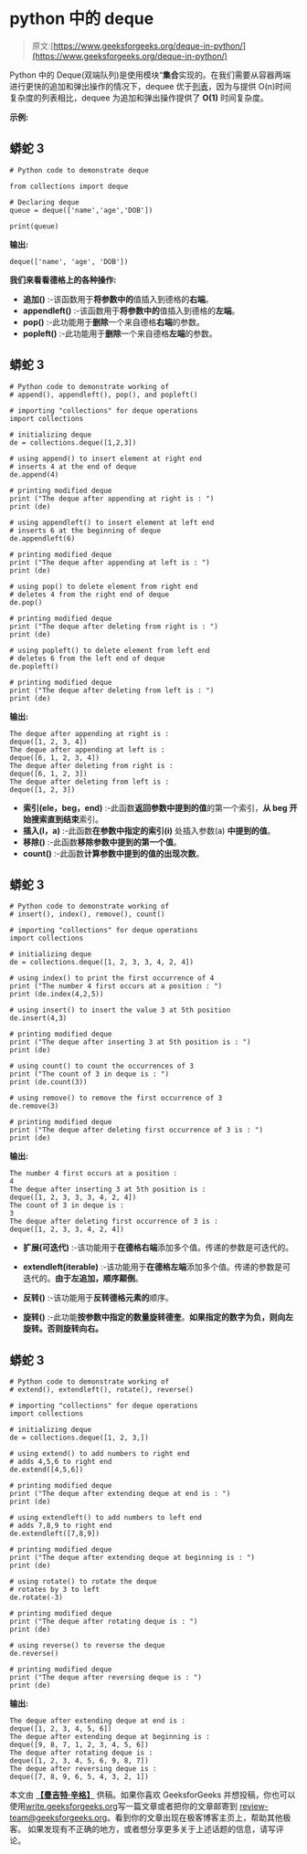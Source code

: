 # python 中的 deque

> 原文:[https://www.geeksforgeeks.org/deque-in-python/](https://www.geeksforgeeks.org/deque-in-python/)

Python 中的 Deque(双端队列)是使用模块“**集合**实现的。在我们需要从容器两端进行更快的追加和弹出操作的情况下，dequee 优于[列表](https://www.geeksforgeeks.org/python-set-3-strings-lists-tuples-iterations/)，因为与提供 O(n)时间复杂度的列表相比，dequee 为追加和弹出操作提供了 **O(1)** 时间复杂度。

**示例:**

## 蟒蛇 3

```
# Python code to demonstrate deque 

from collections import deque 

# Declaring deque 
queue = deque(['name','age','DOB'])  

print(queue)
```

**输出:**

```
deque(['name', 'age', 'DOB'])
```

**我们来看看德格上的各种操作:**

*   **追加()** :-该函数用于**将参数中的**值插入到德格的**右端**。
*   **appendleft()** :-该函数用于**将参数中的**值插入到德格的**左端**。
*   **pop()** :-此功能用于**删除**一个来自德格**右端**的参数。
*   **popleft()** :-此功能用于**删除**一个来自德格**左端**的参数。

## 蟒蛇 3

```
# Python code to demonstrate working of 
# append(), appendleft(), pop(), and popleft()

# importing "collections" for deque operations
import collections

# initializing deque
de = collections.deque([1,2,3])

# using append() to insert element at right end 
# inserts 4 at the end of deque
de.append(4)

# printing modified deque
print ("The deque after appending at right is : ")
print (de)

# using appendleft() to insert element at left end 
# inserts 6 at the beginning of deque
de.appendleft(6)

# printing modified deque
print ("The deque after appending at left is : ")
print (de)

# using pop() to delete element from right end 
# deletes 4 from the right end of deque
de.pop()

# printing modified deque
print ("The deque after deleting from right is : ")
print (de)

# using popleft() to delete element from left end 
# deletes 6 from the left end of deque
de.popleft()

# printing modified deque
print ("The deque after deleting from left is : ")
print (de)
```

**输出:**

```
The deque after appending at right is : 
deque([1, 2, 3, 4])
The deque after appending at left is : 
deque([6, 1, 2, 3, 4])
The deque after deleting from right is : 
deque([6, 1, 2, 3])
The deque after deleting from left is : 
deque([1, 2, 3])
```

*   **索引(ele，beg，end)** :-此函数**返回参数中提到的值**的第一个索引，**从 beg 开始搜索直到结束**索引。
*   **插入(I，a)** :-此函数**在参数中指定的索引(i)** 处插入参数(a) **中提到的值**。
*   **移除()** :-此函数**移除参数中提到的第一个值**。
*   **count()** :-此函数**计算参数中提到的值的出现次数**。

## 蟒蛇 3

```
# Python code to demonstrate working of 
# insert(), index(), remove(), count()

# importing "collections" for deque operations
import collections

# initializing deque
de = collections.deque([1, 2, 3, 3, 4, 2, 4])

# using index() to print the first occurrence of 4
print ("The number 4 first occurs at a position : ")
print (de.index(4,2,5))

# using insert() to insert the value 3 at 5th position
de.insert(4,3)

# printing modified deque
print ("The deque after inserting 3 at 5th position is : ")
print (de)

# using count() to count the occurrences of 3
print ("The count of 3 in deque is : ")
print (de.count(3))

# using remove() to remove the first occurrence of 3
de.remove(3)

# printing modified deque
print ("The deque after deleting first occurrence of 3 is : ")
print (de)
```

**输出:**

```
The number 4 first occurs at a position : 
4
The deque after inserting 3 at 5th position is : 
deque([1, 2, 3, 3, 3, 4, 2, 4])
The count of 3 in deque is : 
3
The deque after deleting first occurrence of 3 is : 
deque([1, 2, 3, 3, 4, 2, 4])
```

*   **扩展(可迭代)** :-该功能用于**在德格右端**添加多个值。传递的参数是可迭代的。

*   **extendleft(iterable)** :-该功能用于**在德格左端**添加多个值。传递的参数是可迭代的。**由于左追加，顺序颠倒**。

*   **反转()** :-该功能用于**反转德格元素的**顺序。

*   **旋转()** :-此功能**按参数中指定的数量旋转德奎**。**如果指定的数字为负，则向左旋转。否则旋转向右。**

## 蟒蛇 3

```
# Python code to demonstrate working of 
# extend(), extendleft(), rotate(), reverse()

# importing "collections" for deque operations
import collections

# initializing deque
de = collections.deque([1, 2, 3,])

# using extend() to add numbers to right end 
# adds 4,5,6 to right end
de.extend([4,5,6])

# printing modified deque
print ("The deque after extending deque at end is : ")
print (de)

# using extendleft() to add numbers to left end 
# adds 7,8,9 to right end
de.extendleft([7,8,9])

# printing modified deque
print ("The deque after extending deque at beginning is : ")
print (de)

# using rotate() to rotate the deque
# rotates by 3 to left
de.rotate(-3)

# printing modified deque
print ("The deque after rotating deque is : ")
print (de)

# using reverse() to reverse the deque
de.reverse()

# printing modified deque
print ("The deque after reversing deque is : ")
print (de)
```

**输出:**

```
The deque after extending deque at end is : 
deque([1, 2, 3, 4, 5, 6])
The deque after extending deque at beginning is : 
deque([9, 8, 7, 1, 2, 3, 4, 5, 6])
The deque after rotating deque is : 
deque([1, 2, 3, 4, 5, 6, 9, 8, 7])
The deque after reversing deque is : 
deque([7, 8, 9, 6, 5, 4, 3, 2, 1]) 
```

本文由 [**【曼吉特·辛格】**](https://auth.geeksforgeeks.org/profile.php?user=manjeet_04&list=practice) 供稿。如果你喜欢 GeeksforGeeks 并想投稿，你也可以使用[write.geeksforgeeks.org](https://write.geeksforgeeks.org)写一篇文章或者把你的文章邮寄到 review-team@geeksforgeeks.org。看到你的文章出现在极客博客主页上，帮助其他极客。
如果发现有不正确的地方，或者想分享更多关于上述话题的信息，请写评论。